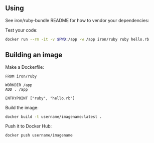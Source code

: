 
## Using

See iron/ruby-bundle README for how to vendor your dependencies:

Test your code:

```sh
docker run --rm -it -v $PWD:/app -w /app iron/ruby ruby hello.rb
```

## Building an image

Make a Dockerfile:

```
FROM iron/ruby

WORKDIR /app
ADD . /app

ENTRYPOINT ["ruby", "hello.rb"]
```

Build the image:

```sh
docker build -t username/imagename:latest .
```

Push it to Docker Hub:

```sh
docker push username/imagename
```
